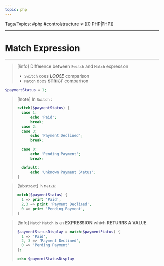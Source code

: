 ```yaml
---
topic: php
---
```



Tags/Topics: #php #controlstructure
∗:[[0 PHP|PHP]]

---
# Match Expression

--- 
> [!info] Difference between `Switch` and `Match` expression
> - `Switch` does ___LOOSE___ comparison
> - `Match` does __STRICT__ comparison


```php
$paymentStatus = 1;
```

>[!note] In `Switch` :
> ```php
>switch($paymentStatus) {
>	case 1:
>		echo 'Paid';
>		break;
>	case 2:
>	case 3:
>		echo 'Payment Declined';
>		break;
>		
>	case 0:
>		echo 'Pending Payment';
>		break;
>		
>	default:
>		echo 'Unknown Payment Status';
>}
> ```



> [!abstract] In `Match`:
> ```php
> match($paymentStatus) {
> 	1 => print 'Paid',
> 	2,3 => print 'Payment Declined',
> 	0 => print 'Pending Payment',
> }
> ```

> [!info] `Match`
> `Match` is an __EXPRESSION__ which __RETURNS A VALUE__.
> ```php
> $paymentStatusDisplay = match($paymentStatus) {
> 	1 => 'Paid',
> 	2, 3 => 'Payment Declined',
> 	0 => 'Pending Payment'
> };
> 
> echo $paymentStatusDisplay
> ```
